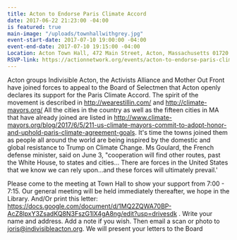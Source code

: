 ```yaml
---
title: Acton to Endorse Paris Climate Accord
date: 2017-06-22 21:23:00 -04:00
is featured: true
main-image: "/uploads/townhallwithgrey.jpg"
event-start-date: 2017-07-10 19:00:00 -04:00
event-end-date: 2017-07-10 19:15:00 -04:00
Location: Acton Town Hall, 472 Main Street, Acton, Massachusetts 01720
RSVP-link: https://actionnetwork.org/events/acton-to-endorse-paris-climate-accord
---
```


Acton groups Indivisible Acton, the Activists Alliance and Mother Out Front have joined forces to appeal to the Board of Selectmen that Acton openly declares its support for the Paris Climate Accord. The spirit of the movement is described in http://wearestillin.com/ and http://climate-mayors.org/ All the cities in the country as well as the fifteen cities in MA that have already joined are listed in http://www.climate-mayors.org/blog/2017/6/5/211-us-climate-mayors-commit-to-adopt-honor-and-uphold-paris-climate-agreement-goals. It's time the towns joined them as people all around the world are being inspired by the domestic and global resistance to Trump on Climate Change. Ms Goulard, the French defense minister, said on June 3, "cooperation will find other routes, past the White House, to states and cities... There are forces in the United States that we know we can rely upon...and these forces will ultimately prevail.'

Please come to the meeting at Town Hall to show your support from 7:00 - 7:15. Our general meeting will be held immediately thereafter, we hope in the Library. And/Or print this letter: https://docs.google.com/document/d/1MQ2ZQWA70BP-AcZ8lpxY3ZsadKQ8N3FszG1lX4gA8ng/edit?usp=drivesdk . Write your name and address. Add a note if you wish. Then email a scan or photo to joris@indivisibleacton.org. We will present your letters to the Board